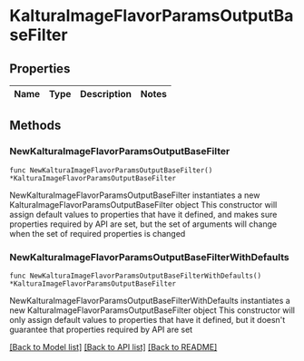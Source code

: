 # KalturaImageFlavorParamsOutputBaseFilter

## Properties

Name | Type | Description | Notes
------------ | ------------- | ------------- | -------------

## Methods

### NewKalturaImageFlavorParamsOutputBaseFilter

`func NewKalturaImageFlavorParamsOutputBaseFilter() *KalturaImageFlavorParamsOutputBaseFilter`

NewKalturaImageFlavorParamsOutputBaseFilter instantiates a new KalturaImageFlavorParamsOutputBaseFilter object
This constructor will assign default values to properties that have it defined,
and makes sure properties required by API are set, but the set of arguments
will change when the set of required properties is changed

### NewKalturaImageFlavorParamsOutputBaseFilterWithDefaults

`func NewKalturaImageFlavorParamsOutputBaseFilterWithDefaults() *KalturaImageFlavorParamsOutputBaseFilter`

NewKalturaImageFlavorParamsOutputBaseFilterWithDefaults instantiates a new KalturaImageFlavorParamsOutputBaseFilter object
This constructor will only assign default values to properties that have it defined,
but it doesn't guarantee that properties required by API are set


[[Back to Model list]](../README.md#documentation-for-models) [[Back to API list]](../README.md#documentation-for-api-endpoints) [[Back to README]](../README.md)


